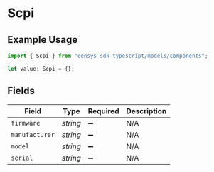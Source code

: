 # Scpi

## Example Usage

```typescript
import { Scpi } from "censys-sdk-typescript/models/components";

let value: Scpi = {};
```

## Fields

| Field              | Type               | Required           | Description        |
| ------------------ | ------------------ | ------------------ | ------------------ |
| `firmware`         | *string*           | :heavy_minus_sign: | N/A                |
| `manufacturer`     | *string*           | :heavy_minus_sign: | N/A                |
| `model`            | *string*           | :heavy_minus_sign: | N/A                |
| `serial`           | *string*           | :heavy_minus_sign: | N/A                |